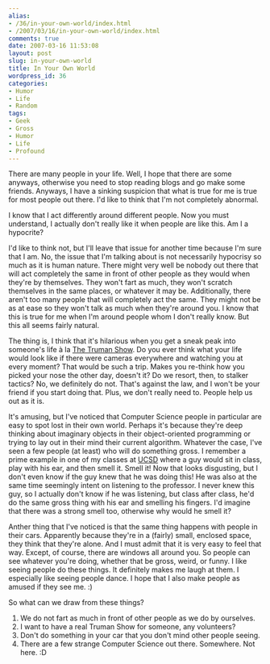 ```yaml
---
alias:
- /36/in-your-own-world/index.html
- /2007/03/16/in-your-own-world/index.html
comments: true
date: 2007-03-16 11:53:08
layout: post
slug: in-your-own-world
title: In Your Own World
wordpress_id: 36
categories:
- Humor
- Life
- Random
tags:
- Geek
- Gross
- Humor
- Life
- Profound
---
```


There are many people in your life.  Well, I hope that there are some anyways, otherwise you need to stop reading blogs and go make some friends.  Anyways, I have a sinking suspicion that what is true for me is true for most people out there.  I'd like to think that I'm not completely abnormal.

I know that I act differently around different people.  Now you must understand, I actually don't really like it when people are like this.  Am I a hypocrite?   

I'd like to think not, but I'll leave that issue for another time because I'm sure that I am.  No, the issue that I'm talking about is not necessarily hypocrisy so much as it is human nature.  There might very well be nobody out there that will act completely the same in front of other people as they would when they're by themselves.  They won't fart as much, they won't scratch themselves in the same places, or whatever it may be.  Additionally, there aren't too many people that will completely act the same.  They might not be as at ease so they won't talk as much when they're around you.  I know that this is true for me when I'm around people whom I don't really know.  But this all seems fairly natural.

The thing is, I think that it's hilarious when you get a sneak peak into someone's life à la [The Truman Show](http://imdb.com/title/tt0120382/).  Do you ever think what your life would look like if there were cameras everywhere and watching you at every moment?  That would be such a trip.  Makes you re-think how you picked your nose the other day, doesn't it?  Do we resort, then, to stalker tactics?  No, we definitely do not.  That's against the law, and I won't be your friend if you start doing that.  Plus, we don't really need to.  People help us out as it is.

It's amusing, but I've noticed that Computer Science people in particular are easy to spot lost in their own world.  Perhaps it's because they're deep thinking about imaginary objects in their object-oriented programming or trying to lay out in their mind their current algorithm.  Whatever the case, I've seen a few people (at least) who will do something gross.  I remember a prime example in one of my classes at [UCSD](http://www.ucsd.edu) where a guy would sit in class, play with his ear, and then smell it.  Smell it!  Now that looks disgusting, but I don't even know if the guy knew that he was doing this!  He was also at the same time seemingly intent on listening to the professor.  I never knew this guy, so I actually don't know if he was listening, but class after class, he'd do the same gross thing with his ear and smelling his fingers.  I'd imagine that there was a strong smell too, otherwise why would he smell it?

Anther thing that I've noticed is that the same thing happens with people in their cars.  Apparently because they're in a (fairly) small, enclosed space, they think that they're alone.  And I must admit that it is very easy to feel that way.  Except, of course, there are windows all around you.  So people can see whatever you're doing, whether that be gross, weird, or funny.  I like seeing people do these things.  It definitely makes me laugh at them.  I especially like seeing people dance.  I hope that I also make people as amused if they see me.  :)

So what can we draw from these things?
1) We do not fart as much in front of other people as we do by ourselves.
2) I want to have a real Truman Show for someone, any volunteers?
3) Don't do something in your car that you don't mind other people seeing.
4) There are a few strange Computer Science out there.  Somewhere.  Not here.  :D
